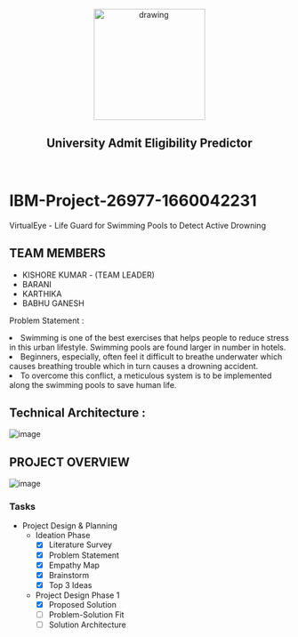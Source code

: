 <br>
<div align="center">
<img src="https://upload.wikimedia.org/wikipedia/commons/5/51/IBM_logo.svg"  align="center" alt="drawing" width="200" />
  <h2 align="center"> University Admit Eligibility Predictor <br></h2>

  </div>
 <br> 


# IBM-Project-26977-1660042231
VirtualEye - Life Guard for Swimming Pools to Detect Active Drowning


## TEAM MEMBERS
- KISHORE KUMAR  - (TEAM LEADER)
- BARANI    
- KARTHIKA
- BABHU GANESH

Problem Statement : 
                 <li> Swimming is one of the best exercises that helps people to reduce stress in this urban lifestyle. Swimming pools are found larger in number in hotels.</li>
                 <li>Beginners, especially, often feel it difficult to breathe underwater which causes breathing trouble which in turn causes a drowning accident.</li>
                 <li>To overcome this conflict, a meticulous system is to be implemented along the swimming pools to save human life.</li> 


## Technical Architecture : 

![image](https://user-images.githubusercontent.com/96305967/192237739-876694f0-c23e-4ccb-8f38-a1d7d627809e.png)

## PROJECT OVERVIEW
![image](https://user-images.githubusercontent.com/96305967/192242066-924d8cd1-f1f0-4176-b6d1-4bb6224a586e.png)

### Tasks

- Project Design & Planning
  - Ideation Phase
    - [x] Literature Survey
    - [x] Problem Statement
    - [x] Empathy Map
    - [x] Brainstorm
    - [x] Top 3 Ideas
  - Project Design Phase 1
    - [x] Proposed Solution
    - [ ] Problem-Solution Fit
    - [ ] Solution Architecture
